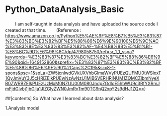 # Python_DataAnalysis_Basic　　
　　
I am self-taught in data analysis and have uploaded the source code I created at that time.　　
(Reference : https://www.amazon.co.jp/Python%E5%AE%9F%E8%B7%B5%E3%83%87%E3%83%BC%E3%82%BF%E5%88%86%E6%9E%90100%E6%9C%AC%E3%83%8E%E3%83%83%E3%82%AF-%E4%B8%8B%E5%B1%B1-%E8%BC%9D%E6%98%8C/dp/4798058750/ref=sr_1_1_sspa?keywords=%E3%83%87%E3%83%BC%E3%82%BF%E5%88%86%E6%9E%90&qid=1649152860&sprefix=%E3%83%87%E3%83%BC%E3%82%BF%E5%88%86%E6%9E%90%2Caps%2C195&sr=8-1-spons&psc=1&spLa=ZW5jcnlwdGVkUXVhbGlmaWVyPUEzQUFMU0tWSloxT1QyJmVuY3J5cHRlZElkPUEwNzAyNzU1MlBSVERHRlNUM1ZQMCZlbmNyeXB0ZWRBZElkPUEzUzMxM0NZUU00M080JndpZGdldE5hbWU9c3BfYXRmJmFjdGlvbj1jbGlja1JlZGlyZWN0JmRvTm90TG9nQ2xpY2s9dHJ1ZQ==)

##[contents]
So What have I learned about data analysis?

1.Analysis model
